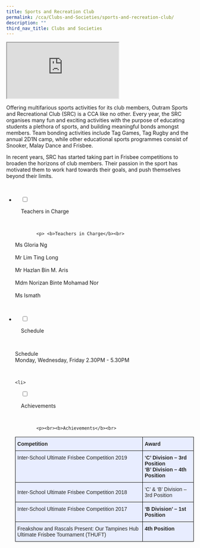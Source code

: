 ```yaml
---
title: Sports and Recreation Club
permalink: /cca/Clubs-and-Societies/sports-and-recreation-club/
description: ""
third_nav_title: Clubs and Societies
---
```

<iframe src="https://docs.google.com/presentation/d/e/2PACX-1vRC5TdJTU18Av9qum5j9h8ce4Vy8ZUgi3Bv0YMe-wPx5peii3C6En8xE3RNLtqgiuqrIC0yanCgym7p/embed?start=false&loop=false&delayms=3000"></iframe>

Offering multifarious sports activities for its club members, Outram Sports and Recreational Club (SRC) is a CCA like no other. Every year, the SRC organises many fun and exciting activities with the purpose of educating students a plethora of sports, and building meaningful bonds amongst members. Team bonding activities include Tag Games, Tag Rugby and the annual 2D1N camp, while other educational sports programmes consist of Snooker, Malay Dance and Frisbee.  
  
  
In recent years, SRC has started taking part in Frisbee competitions to broaden the horizons of club members. Their passion in the sport has motivated them to work hard towards their goals, and push themselves beyond their limits.

<ul class="jekyllcodex_accordion">

  <li>

    <input type="checkbox" id="accordion1">

    <label for="accordion1">Teachers in Charge</label>

    <div>

			<p> <b>Teachers in Charge</b><br>
				
Ms Gloria Ng<br>  
Mr Lim Ting Long<br>  
Mr Hazlan Bin M. Aris<br>  
Mdm Norizan Binte Mohamad Nor<br>   
				Ms Ismath<br>
			
</p>

    </div>

</li>
	<li>

    <input type="checkbox" id="accordion2">

    <label for="accordion2">Schedule </label>

    <div>

<p>Schedule<br> 
Monday, Wednesday, Friday 2.30PM - 5.30PM</p>

    </div>

</li>
	
	<li>

    <input type="checkbox" id="accordion3">

    <label for="accordion3">Achievements</label>

    <div>

			<p><br><b>Achievements</b><br>
<style type="text/css">
.tg  {border-collapse:collapse;border-spacing:0;}
.tg td{border-color:black;border-style:solid;border-width:1px;font-family:Arial, sans-serif;font-size:14px;
  overflow:hidden;padding:10px 5px;word-break:normal;}
.tg th{border-color:black;border-style:solid;border-width:1px;font-family:Arial, sans-serif;font-size:14px;
  font-weight:normal;overflow:hidden;padding:10px 5px;word-break:normal;}
.tg .tg-vqm8{background-color:#E8EDFF;color:#222;text-align:left;vertical-align:top}
.tg .tg-u05r{background-color:#E8EDFF;color:#222;font-weight:bold;text-align:left;vertical-align:top}
.tg .tg-lr6o{background-color:#E8EDFF;color:#222;text-align:left;vertical-align:middle}
</style>
<table class="tg">
<thead>
  <tr>
    <th class="tg-u05r">Competition</th>
    <th class="tg-u05r">Award</th>
  </tr>
</thead>
<tbody>
  <tr>
    <td class="tg-vqm8"> Inter-School Ultimate Frisbee Competition 2019<br></td>
    <td class="tg-u05r"> ‘C’ Division – 3rd Position<br> ‘B’ Division – 4th Position</td>
  </tr>
  <tr>
    <td class="tg-lr6o"><span style="color:#222"> Inter-School Ultimate Frisbee Competition 2018</span></td>
    <td class="tg-lr6o"><span style="color:#222"> </span>‘C’ &amp; ‘B’ Division – 3rd Position</td>
  </tr>
  <tr>
    <td class="tg-vqm8">Inter-School Ultimate Frisbee Competition 2017</td>
    <td class="tg-u05r"> ‘B Division’ – 1st Position</td>
  </tr>
  <tr>
    <td class="tg-vqm8">Freakshow and Rascals Present: Our Tampines Hub Ultimate Frisbee Tournament (THUFT)</td>
    <td class="tg-u05r"> 4th Position</td>
  </tr>
</tbody>
</table>
			</p>
			
    </div>

</li>
	
	

	
</ul>